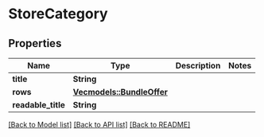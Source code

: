 # StoreCategory

## Properties

Name | Type | Description | Notes
------------ | ------------- | ------------- | -------------
**title** | **String** |  | 
**rows** | [**Vec<models::BundleOffer>**](BundleOffer.md) |  | 
**readable_title** | **String** |  | 

[[Back to Model list]](../README.md#documentation-for-models) [[Back to API list]](../README.md#documentation-for-api-endpoints) [[Back to README]](../README.md)


